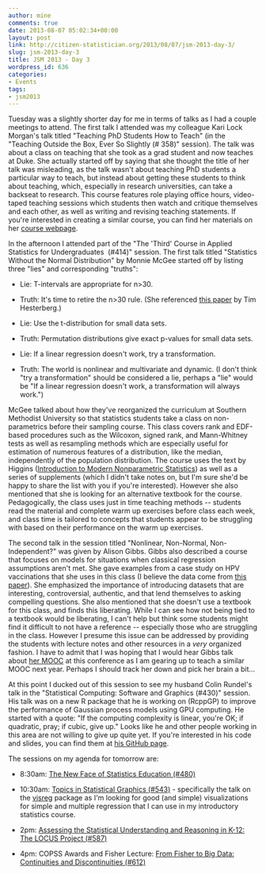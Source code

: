 ```yaml
---
author: mine
comments: true
date: 2013-08-07 05:02:34+00:00
layout: post
link: http://citizen-statistician.org/2013/08/07/jsm-2013-day-3/
slug: jsm-2013-day-3
title: JSM 2013 - Day 3
wordpress_id: 636
categories:
- Events
tags:
- jsm2013
---
```


Tuesday was a slightly shorter day for me in terms of talks as I had a couple meetings to attend. The first talk I attended was my colleague Kari Lock Morgan's talk titled "Teaching PhD Students How to Teach" (in the "Teaching Outside the Box, Ever So Slightly (# 358)" session). The talk was about a class on teaching that she took as a grad student and now teaches at Duke. She actually started off by saying that she thought the title of her talk was misleading, as the talk wasn't about teaching PhD students a particular way to teach, but instead about getting these students to think about teaching, which, especially in research universities, can take a backseat to research. This course features role playing office hours, video-taped teaching sessions which students then watch and critique themselves and each other, as well as writing and revising teaching statements. If you're interested in creating a similar course, you can find her materials on her [course webpage](http://stat.duke.edu/courses/Fall12/sta790.04/).

In the afternoon I attended part of the "The 'Third' Course in Applied Statistics for Undergraduates  (#414)" session. The first talk titled "Statistics Without the Normal Distribution" by Monnie McGee started off by listing three "lies" and corresponding "truths":



	
  * Lie: T-intervals are appropriate for n>30.

	
  * Truth: It's time to retire the n>30 rule. (She referenced [this paper](https://78462f86-a-3bb57111-s-sites.googlegroups.com/a/timhesterberg.net/www/articles/JSM08-n30.pdf?attachauth=ANoY7coDFeZwzm8oYNWOctKMFNi-o2PHYCLAFgcfxYOWiTIjYtmuLZCB0BILw2T9D4VVDNiblw9xqNH3DqIdH3sfvqEPv-R5qLJn_ZskYo65D0_RzVTpkVQ4Hex979QmNhHxr8p1Ip8YKSdxZoEGrzRE5388acfSGYcW7V3TfMYgLemOTKxN_F4s5nhHAnEj13Ed9E9MicmbhxmvH_GFPq3yWoCP4UO0DQ%3D%3D&attredirects=0) by Tim Hesterberg.)



	
  * Lie: Use the t-distribution for small data sets.

	
  * Truth: Permutation distributions give exact p-values for small data sets.



	
  * Lie: If a linear regression doesn't work, try a transformation.

	
  * Truth: The world is nonlinear and multivariate and dynamic. (I don't think "try a transformation" should be considered a lie, perhaps a "lie" would be "If a linear regression doesn't work, a transformation will always work.")


McGee talked about how they've reorganized the curriculum at Southern Methodist University so that statistics students take a class on non-parametrics before their sampling course. This class covers rank and EDF-based procedures such as the Wilcoxon, signed rank, and Mann-Whitney tests as well as resampling methods which are especially useful for estimation of numerous features of a distribution, like the median, independently of the population distribution. The course uses the text by Higgins ([Introduction to Modern Nonparametric Statistics](http://www.amazon.com/dp/0534387756)) as well as a series of supplements (which I didn't take notes on, but I'm sure she'd be happy to share the list with you if you're interested). However she also mentioned that she is looking for an alternative textbook for the course. Pedagogically, the class uses just in time teaching methods -- students read the material and complete warm up exercises before class each week, and class time is tailored to concepts that students appear to be struggling with based on their performance on the warm up exercises.

The second talk in the session titled "Nonlinear, Non-Normal, Non-Independent?" was given by Alison Gibbs. Gibbs also described a course that focuses on models for situations when classical regression assumptions aren't met. She gave examples from a case study on HPV vaccinations that she uses in this class (I believe the data come from [this paper](http://www.biomedcentral.com/1471-2334/11/13/)). She emphasized the importance of introducing datasets that are interesting, controversial, authentic, and that lend themselves to asking compelling questions. She also mentioned that she doesn't use a textbook for this class, and finds this liberating. While I can see how not being tied to a textbook would be liberating, I can't help but think some students might find it difficult to not have a reference -- especially those who are struggling in the class. However I presume this issue can be addressed by providing the students with lecture notes and other resources in a _very_ organized fashion. I have to admit that I was hoping that I would hear Gibbs talk about [her MOOC](https://www.coursera.org/course/introstats) at this conference as I am gearing up to teach a similar MOOC next year. Perhaps I should track her down and pick her brain a bit...

At this point I ducked out of this session to see my husband Colin Rundel's talk in the "Statistical Computing: Software and Graphics (#430)" session. His talk was on a new R package that he is working on (RcppGP) to improve the performance of Gaussian process models using GPU computing. He started with a quote: "If the computing complexity is linear, you're OK; if quadratic, pray; if cubic, give up." Looks like he and other people working in this area are not willing to give up quite yet. If you're interested in his code and slides, you can find them at [his GitHub page](https://github.com/rundel).

The sessions on my agenda for tomorrow are:



	
  * 8:30am: [The New Face of Statistics Education (#480)](http://www.amstat.org/meetings/jsm/2013/onlineprogram/AbstractDetails.cfm?abstractid=307702)


	
  * 10:30am: [Topics in Statistical Graphics (#543)](http://www.amstat.org/meetings/jsm/2013/onlineprogram/ActivityDetails.cfm?SessionID=209159) - specifically the talk on the [visreg](http://cran.r-project.org/web/packages/visreg/index.html) package as I'm looking for good (and simple) visualizations for simple and multiple regression that I can use in my introductory statistics course.

	
  * 2pm: [Assessing the Statistical Understanding and Reasoning in K-12: The LOCUS Project (#587)](http://www.amstat.org/meetings/jsm/2013/onlineprogram/ActivityDetails.cfm?SessionID=208866)

	
  * 4pm: COPSS Awards and Fisher Lecture: [From Fisher to Big Data: Continuities and Discontinuities (#612)](http://www.amstat.org/meetings/jsm/2013/onlineprogram/AbstractDetails.cfm?abstractid=310413)



